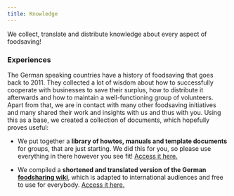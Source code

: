 ```yaml
---
title: Knowledge
---
```


<div class="sample-content"><div class="info-box"><div class="fa fa-box fa-folder-open"></div><p>We collect, translate and distribute knowledge about every aspect of foodsaving!</p></div></div>

### Experiences
The German speaking countries have a history of foodsaving that goes back to 2011. They collected a lot of wisdom about how to successfully cooperate with businesses to save their surplus, how to distribute it afterwards and how to maintain a well-functioning group of volunteers. Apart from that, we are in contact with many other foodsaving initiatives and many shared their work and insights with us and thus with you. Using this as a base, we created a collection of documents, which hopefully proves useful:

* We put together a **library of howtos, manuals and template documents** for groups, that are just starting. We did this for you, so please use everything in there however you see fit! [Access it here.](https://yunity.atlassian.net/wiki/spaces/FSINT/pages/50069535/Material+to+get+started)

* We compiled a **shortened and translated version of the German [foodsharing wiki](https://wiki.foodsharing.de/Hauptseite)**, which is adapted to international audiences and free to use for everybody. [Access it here.](https://yunity.atlassian.net/wiki/spaces/FSINT/pages/41812111/foodsharing+Wiki+for+International+Audiences)
